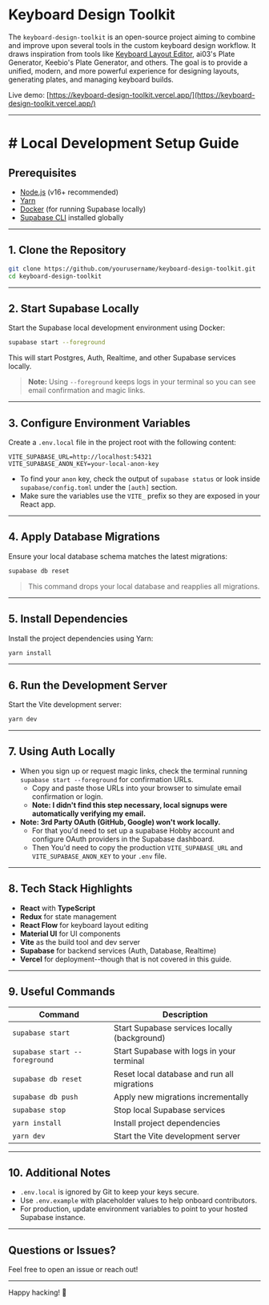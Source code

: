 # Keyboard Design Toolkit

The `keyboard-design-toolkit` is an open-source project aiming to combine and improve upon several tools in the custom keyboard design workflow. It draws inspiration from tools like [Keyboard Layout Editor](http://www.keyboard-layout-editor.com/), ai03's Plate Generator, Keebio's Plate Generator, and others. The goal is to provide a unified, modern, and more powerful experience for designing layouts, generating plates, and managing keyboard builds.

Live demo: [https://keyboard-design-toolkit.vercel.app/](https://keyboard-design-toolkit.vercel.app/)

---

# # Local Development Setup Guide

## Prerequisites

- [Node.js](https://nodejs.org/) (v16+ recommended)
- [Yarn](https://yarnpkg.com/getting-started/install)
- [Docker](https://www.docker.com/get-started) (for running Supabase locally)
- [Supabase CLI](https://supabase.com/docs/guides/cli) installed globally

---

## 1. Clone the Repository

```bash
git clone https://github.com/yourusername/keyboard-design-toolkit.git
cd keyboard-design-toolkit
```

---

## 2. Start Supabase Locally

Start the Supabase local development environment using Docker:

```bash
supabase start --foreground
```

This will start Postgres, Auth, Realtime, and other Supabase services locally.

> **Note:** Using `--foreground` keeps logs in your terminal so you can see email confirmation and magic links.

---

## 3. Configure Environment Variables

Create a `.env.local` file in the project root with the following content:

```env
VITE_SUPABASE_URL=http://localhost:54321
VITE_SUPABASE_ANON_KEY=your-local-anon-key
```

- To find your `anon` key, check the output of `supabase status` or look inside `supabase/config.toml` under the `[auth]` section.
- Make sure the variables use the `VITE_` prefix so they are exposed in your React app.

---

## 4. Apply Database Migrations

Ensure your local database schema matches the latest migrations:

```bash
supabase db reset
```

> This command drops your local database and reapplies all migrations.

---

## 5. Install Dependencies

Install the project dependencies using Yarn:

```bash
yarn install
```

---

## 6. Run the Development Server

Start the Vite development server:

```bash
yarn dev
```

---

## 7. Using Auth Locally

- When you sign up or request magic links, check the terminal running `supabase start --foreground` for confirmation URLs.
  - Copy and paste those URLs into your browser to simulate email confirmation or login.
  - **Note: I didn't find this step necessary, local signups were automatically verifying my email.**
- **Note: 3rd Party OAuth (GitHub, Google) won't work locally.**
  - For that you'd need to set up a supabase Hobby account and configure OAuth providers in the Supabase dashboard.
  - Then You'd need to copy the production `VITE_SUPABASE_URL` and `VITE_SUPABASE_ANON_KEY` to your `.env` file.

---

## 8. Tech Stack Highlights

- **React** with **TypeScript**
- **Redux** for state management
- **React Flow** for keyboard layout editing
- **Material UI** for UI components
- **Vite** as the build tool and dev server
- **Supabase** for backend services (Auth, Database, Realtime)
- **Vercel** for deployment--though that is not covered in this guide.

---

## 9. Useful Commands

| Command                 | Description                                  |
|-------------------------|----------------------------------------------|
| `supabase start`        | Start Supabase services locally (background)|
| `supabase start --foreground` | Start Supabase with logs in your terminal  |
| `supabase db reset`     | Reset local database and run all migrations  |
| `supabase db push`      | Apply new migrations incrementally            |
| `supabase stop`         | Stop local Supabase services                   |
| `yarn install`          | Install project dependencies                   |
| `yarn dev`              | Start the Vite development server              |

---

## 10. Additional Notes

- `.env.local` is ignored by Git to keep your keys secure.
- Use `.env.example` with placeholder values to help onboard contributors.
- For production, update environment variables to point to your hosted Supabase instance.

---

## Questions or Issues?

Feel free to open an issue or reach out!

---

Happy hacking! 🚀